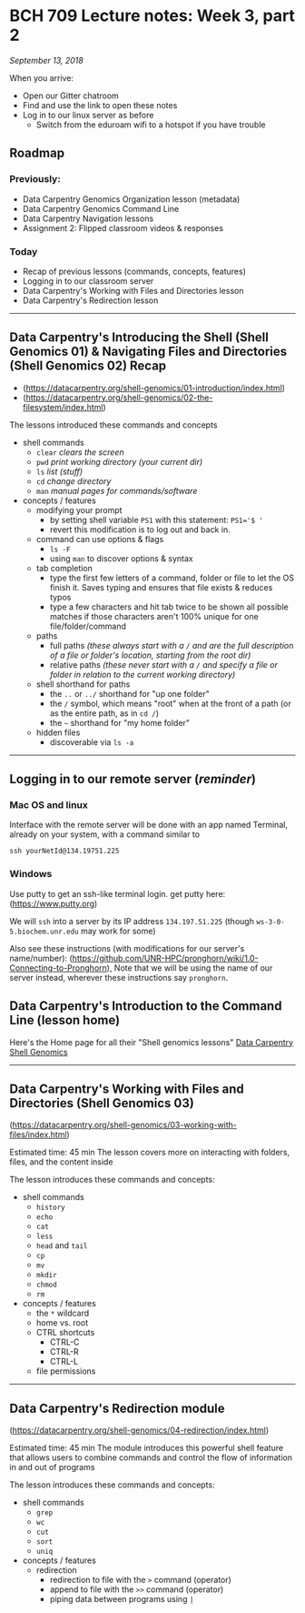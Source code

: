 # BCH 709 Lecture notes: Week 3, part 2

_September 13, 2018_

When you arrive:

- Open our Gitter chatroom
- Find and use the link to open these notes
- Log in to our linux server as before
  - Switch from the eduroam wifi to a hotspot if you have trouble

## Roadmap

### Previously:

- Data Carpentry Genomics Organization lesson (metadata)
- Data Carpentry Genomics Command Line
- Data Carpentry Navigation lessons
- Assignment 2: Flipped classroom videos & responses

### Today

- Recap of previous lessons (commands, concepts, features)
- Logging in to our classroom server
- Data Carpentry's Working with Files and Directories lesson
- Data Carpentry's Redirection lesson

---

## Data Carpentry's Introducing the Shell (**Shell Genomics 01**) & Navigating Files and Directories (**Shell Genomics 02**) Recap

- (https://datacarpentry.org/shell-genomics/01-introduction/index.html)
- (https://datacarpentry.org/shell-genomics/02-the-filesystem/index.html)

The lessons introduced these commands and concepts

- shell commands
  - `clear` _clears the screen_
  - `pwd` _print working directory (your current dir)_
  - `ls` _list (stuff)_
  - `cd` _change directory_
  - `man` _manual pages for commands/software_
- concepts / features
  - modifying your prompt
    - by setting shell variable `PS1` with this statement: `PS1='$ '`
    - revert this modification is to log out and back in.
  - command can use options & flags
    - `ls -F`
    - using `man` to discover options & syntax
  - tab completion
    - type the first few letters of a command, folder or file to let the OS finish it. Saves typing and ensures that file exists & reduces typos
    - type a few characters and hit tab twice to be shown all possible matches if those characters aren't 100% unique for one file/folder/command
  - paths
    - full paths _(these always start with a `/` and are the full description of a file or folder's location, starting from the root dir)_
    - relative paths _(these never start with a `/` and specify a file or folder in relation to the current working directory)_
  - shell shorthand for paths
    - the `..` or `../` shorthand for "up one folder"
    - the `/` symbol, which means "root" when at the front of a path (or as the entire path, as in `cd /`)
    - the `~` shorthand for "my home folder"
  - hidden files
    - discoverable via `ls -a`

---

## Logging in to our remote server (*reminder*)

### Mac OS and linux

Interface with the remote server will be done with an app named Terminal, already on your system, with a command similar to

`ssh yourNetId@134.19751.225`

### Windows

Use putty to get an ssh-like terminal login.
get putty here: (https://www.putty.org)

We will `ssh` into a server by its IP address `134.197.51.225` (though `ws-3-0-5.biochem.unr.edu` may work for some)

Also see these instructions (with modifications for our server's name/number):
 (https://github.com/UNR-HPC/pronghorn/wiki/1.0-Connecting-to-Pronghorn), Note that we will be using the name of our server instead, wherever these  instructions say `pronghorn`.

## Data Carpentry's Introduction to the Command Line (**lesson home**)

Here's the Home page for all their "Shell genomics lessons" [Data Carpentry Shell Genomics](https://datacarpentry.org/shell-genomics/)

---

## Data Carpentry's Working with Files and Directories (**Shell Genomics 03**)

(https://datacarpentry.org/shell-genomics/03-working-with-files/index.html)

Estimated time: 45 min
The lesson covers more on interacting with folders, files, and the content inside

The lesson introduces these commands and concepts:

- shell commands
  - `history`
  - `echo`
  - `cat`
  - `less`
  - `head` and `tail`
  - `cp`
  - `mv`
  - `mkdir`
  - `chmod`
  - `rm`
- concepts / features
  - the `*` wildcard
  - home vs. root
  - CTRL shortcuts
    - CTRL-C
    - CTRL-R
    - CTRL-L
  - file permissions

---

## Data Carpentry's Redirection module

(https://datacarpentry.org/shell-genomics/04-redirection/index.html)

Estimated time: 45 min
The module introduces this powerful shell feature that allows users to combine commands and control the flow of information in and out of programs

The lesson introduces these commands and concepts:

- shell commands
  - `grep`
  - `wc`
  - `cut`
  - `sort`
  - `uniq`
- concepts / features
  - redirection 
    - redirection to file with the `>` command (operator)
    - append to file with the `>>` command (operator)
    - piping data between programs using `|`
